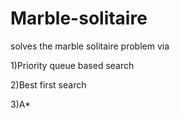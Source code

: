 # Marble-solitaire
solves the marble solitaire problem via 

1)Priority queue based search 

2)Best first search 

3)A*
